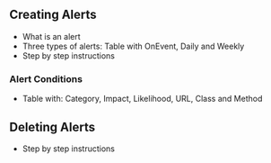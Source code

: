 <!--
title: "Everything You Wanted to Know About Alerts"
description: "Overview of alerts within TeamServer" 
-->

## Creating Alerts
* What is an alert
* Three types of alerts: Table with OnEvent, Daily and Weekly
* Step by step instructions

### Alert Conditions
* Table with: Category, Impact, Likelihood, URL, Class and Method

## Deleting Alerts
* Step by step instructions
